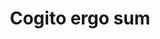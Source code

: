 ---
title: "Cogito ergo sum"
hashtag: "cogito-ergo-sum"
layout: hashtag
tags:
  - Latin
  - Age of Enlightenment
  - philosophy
---